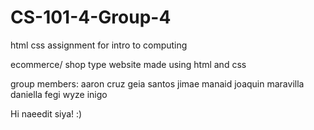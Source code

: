 # CS-101-4-Group-4
html css assignment for intro to computing

ecommerce/ shop type website made using html and css

group members:
aaron cruz
geia santos
jimae manaid
joaquin maravilla
daniella fegi
wyze inigo

Hi naeedit siya! :)

